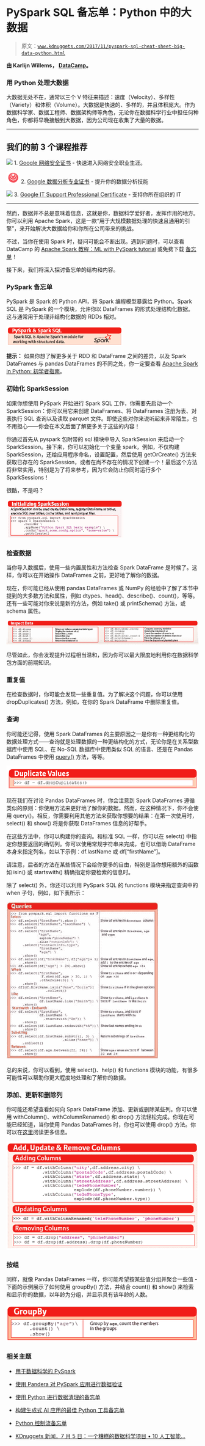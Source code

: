# PySpark SQL 备忘单：Python 中的大数据

> 原文：[`www.kdnuggets.com/2017/11/pyspark-sql-cheat-sheet-big-data-python.html`](https://www.kdnuggets.com/2017/11/pyspark-sql-cheat-sheet-big-data-python.html)

**由 Karlijn Willems， [DataCamp](https://www.datacamp.com/)。**

### 用 Python 处理大数据

大数据无处不在，通常以三个 V 特征来描述：速度（Velocity）、多样性（Variety）和体积（Volume）。大数据是快速的、多样的，并且体积庞大。作为数据科学家、数据工程师、数据架构师等角色，无论你在数据科学行业中担任何种角色，你都将早晚接触到大数据，因为公司现在收集了大量的数据。

* * *

## 我们的前 3 个课程推荐

![](img/0244c01ba9267c002ef39d4907e0b8fb.png) 1\. [Google 网络安全证书](https://www.kdnuggets.com/google-cybersecurity) - 快速进入网络安全职业生涯。

![](img/e225c49c3c91745821c8c0368bf04711.png) 2\. [Google 数据分析专业证书](https://www.kdnuggets.com/google-data-analytics) - 提升你的数据分析技能

![](img/0244c01ba9267c002ef39d4907e0b8fb.png) 3\. [Google IT Support Professional Certificate](https://www.kdnuggets.com/google-itsupport) - 支持你所在组织的 IT

* * *

然而，数据并不总是意味着信息，这就是你，数据科学爱好者，发挥作用的地方。你可以利用 Apache Spark，这是一款“用于大规模数据处理的快速且通用的引擎”，来开始解决大数据给你和你所在公司带来的挑战。

不过，当你在使用 Spark 时，疑问可能会不断出现。遇到问题时，可以查看 DataCamp 的 [Apache Spark 教程：ML with PySpark tutorial](https://www.datacamp.com/community/tutorials/apache-spark-tutorial-machine-learning) 或免费下载 [备忘单](https://www.datacamp.com/community/blog/pyspark-sql-cheat-sheet)！

接下来，我们将深入探讨备忘单的结构和内容。

### PySpark 备忘单

PySpark 是 Spark 的 Python API，将 Spark 编程模型暴露给 Python。Spark SQL 是 PySpark 的一个模块，允许你以 DataFrames 的形式处理结构化数据。这与通常用于处理非结构化数据的 RDDs 相对。

![PySpark 备忘单](img/f31b5ce6452a08f76098ca13c56b14cb.png)

**提示：** 如果你想了解更多关于 RDD 和 DataFrame 之间的差异，以及 Spark DataFrames 与 pandas DataFrames 的不同之处，你一定要查看 [Apache Spark in Python: 初学者指南](https://www.datacamp.com/community/tutorials/apache-spark-python)。

### 初始化 SparkSession

如果你想使用 PySpark 开始进行 Spark SQL 工作，你需要先启动一个 SparkSession：你可以用它来创建 DataFrames、将 DataFrames 注册为表、对表执行 SQL 查询以及读取 parquet 文件。即使这些对你来说听起来非常陌生，也不用担心——你会在本文后面了解更多关于这些的内容！

你通过首先从 pyspark 包附带的 sql 模块中导入 SparkSession 来启动一个 SparkSession。接下来，你可以初始化一个变量 spark，例如，不仅构建 SparkSession，还给应用程序命名，设置配置，然后使用 getOrCreate() 方法来获取已存在的 SparkSession，或者在尚不存在的情况下创建一个！最后这个方法将非常实用，特别是为了将来参考，因为它会防止你同时运行多个 SparkSessions！

很酷，不是吗？

![PySpark Cheat Sheet](img/3c86b85673b094ab3ed9a4afa5142260.png)

### 检查数据

当你导入数据后，使用一些内置属性和方法检查 Spark DataFrame 是时候了。这样，你可以在开始操作 DataFrames 之前，更好地了解你的数据。

现在，你可能已经从使用 pandas DataFrames 或 NumPy 的经验中了解了本节中提到的大多数方法和属性，例如 dtypes、head()、describe()、count()，等等。还有一些可能对你来说是新的方法，例如 take() 或 printSchema() 方法，或 schema 属性。

![PySpark Cheat Sheet](img/2b87b5681e4fc864b638d73298521c50.png)

尽管如此，你会发现提升过程相当温和，因为你可以最大限度地利用你在数据科学包方面的前期知识。

### 重复值

在检查数据时，你可能会发现一些重复值。为了解决这个问题，你可以使用 dropDuplicates() 方法，例如，在你的 Spark DataFrame 中删除重复值。

### 查询

你可能还记得，使用 Spark DataFrames 的主要原因之一是你有一种更结构化的数据处理方式——查询就是处理数据的一种更结构化的方式，无论你是在关系型数据库中使用 SQL、在 No-SQL 数据库中使用类似 SQL 的语言、还是在 Pandas DataFrames 中使用 [query()](https://pandas.pydata.org/pandas-docs/stable/generated/pandas.DataFrame.query.html?highlight=query#pandas.DataFrame.query) 方法，等等。

![PySpark Cheat Sheet](img/8a57af6b8937cff2c56c8dfbf857efe5.png)

现在我们在讨论 Pandas DataFrames 时，你会注意到 Spark DataFrames 遵循类似的原则：你使用方法来更好地了解你的数据。然而，在这种情况下，你不会使用 query()。相反，你需要利用其他方法来获取你想要的结果：在第一次使用时，select() 和 show() 将是你获取 DataFrames 信息的好帮手。

在这些方法中，你可以构建你的查询。和标准 SQL 一样，你可以在 select() 中指定你想要返回的确切列。你可以使用常规字符串来完成，也可以借助 DataFrame 本身来指定列名，如以下示例：df.lastName 或 df[“firstName”]。

请注意，后者的方法在某些情况下会给你更多的自由，特别是当你想用额外的函数如 isin() 或 startswith() 精确指定你要检索的信息时。

除了 select() 外，你还可以利用 PySpark SQL 的 functions 模块来指定查询中的 when 子句，例如，如下表所示：

![PySpark 备忘单](img/d5234f75f8ad26d04f778d4b0bbf5d52.png)

总的来说，你可以看到，使用 select()、help() 和 functions 模块的功能，有很多可能性可以帮助你更大程度地处理和了解你的数据。

### 添加、更新和删除列

你可能还希望查看如何向 Spark DataFrame 添加、更新或删除某些列。你可以使用 withColumn()、withColumnRenamed() 和 drop() 方法轻松完成。你现在可能已经知道，当你使用 Pandas DataFrames 时，你也可以使用 drop() 方法。你可以在[这里](https://pandas.pydata.org/pandas-docs/stable/generated/pandas.DataFrame.drop.html?highlight=drop#pandas.DataFrame.drop)阅读更多信息。

![PySpark 备忘单](img/751902d5d047e7357ce04767eb6020aa.png)

### 按组

同样，就像 Pandas DataFrames 一样，你可能希望按某些值分组并聚合一些值 - 下面的示例展示了如何使用 groupBy() 方法，并结合 count() 和 show() 来检索和显示你的数据，以年龄为分组，并显示具有该年龄的人数。

![PySpark 备忘单](img/283cb11c84f4170ae04c5534ce466532.png)

### 相关主题

+   [用于数据科学的 PySpark](https://www.kdnuggets.com/2023/02/pyspark-data-science.html)

+   [使用 Pandera 对 PySpark 应用进行数据验证](https://www.kdnuggets.com/2023/08/data-validation-pyspark-applications-pandera.html)

+   [使用 Python 进行数据清理的备忘单](https://www.kdnuggets.com/2023/02/data-cleaning-python-cheat-sheet.html)

+   [构建生成式 AI 应用的最佳 Python 工具备忘单](https://www.kdnuggets.com/2023/08/best-python-tools-generative-ai-cheat-sheet.html)

+   [Python 控制流备忘单](https://www.kdnuggets.com/2022/11/python-control-flow-cheatsheet.html)

+   [KDnuggets 新闻，7 月 5 日：一个糟糕的数据科学项目 • 10 人工智能…](https://www.kdnuggets.com/2023/n24.html)
